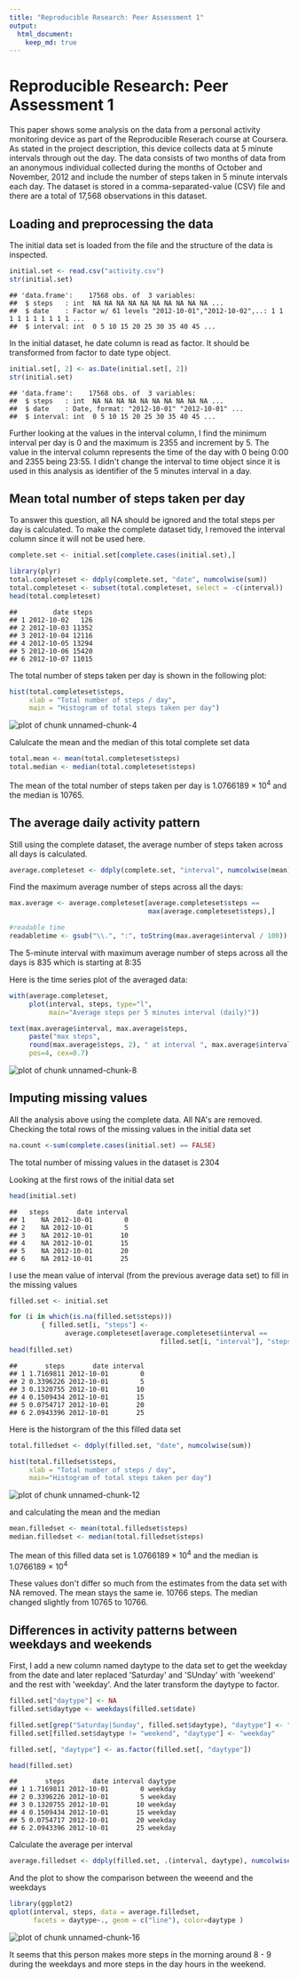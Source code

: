 ```yaml
---
title: "Reproducible Research: Peer Assessment 1"
output: 
  html_document: 
    keep_md: true
---
```


# Reproducible Research: Peer Assessment 1

This paper shows some analysis on the data from a personal activity monitoring device as part of the Reproducible Reserach course at Coursera. 
As stated in the project description, this device collects data at 5 minute intervals through out the day. The data consists of two months of data from an anonymous individual collected during the months of October and November, 2012 and include the number of steps taken in 5 minute intervals each day. The dataset is stored in a comma-separated-value (CSV) file and there are a total of 17,568 observations in this dataset.


## Loading and preprocessing the data

The initial data set is loaded from the file and the structure of the data is inspected.

```r
initial.set <- read.csv("activity.csv")
str(initial.set)
```

```
## 'data.frame':	17568 obs. of  3 variables:
##  $ steps   : int  NA NA NA NA NA NA NA NA NA NA ...
##  $ date    : Factor w/ 61 levels "2012-10-01","2012-10-02",..: 1 1 1 1 1 1 1 1 1 1 ...
##  $ interval: int  0 5 10 15 20 25 30 35 40 45 ...
```

In the initial dataset, he date column is read as factor. It should be transformed from factor to date type object.

```r
initial.set[, 2] <- as.Date(initial.set[, 2])
str(initial.set)
```

```
## 'data.frame':	17568 obs. of  3 variables:
##  $ steps   : int  NA NA NA NA NA NA NA NA NA NA ...
##  $ date    : Date, format: "2012-10-01" "2012-10-01" ...
##  $ interval: int  0 5 10 15 20 25 30 35 40 45 ...
```

Further looking at the values in the interval column, I find the minimum interval per day is 0 and the maximum is 2355 and increment by 5. The value in the interval column represents the time of the day with 0 being 0:00 and 2355 being 23:55. 
I didn't change the interval to time object since it is used in this analysis as identifier of the 5 minutes interval in a day.


## Mean total number of steps taken per day

To answer this question, all NA should be ignored and the total steps per day is calculated. To make the complete dataset tidy, I removed the interval column since it will not be used here.

```r
complete.set <- initial.set[complete.cases(initial.set),]

library(plyr)
total.completeset <- ddply(complete.set, "date", numcolwise(sum))
total.completeset <- subset(total.completeset, select = -c(interval))
head(total.completeset)
```

```
##         date steps
## 1 2012-10-02   126
## 2 2012-10-03 11352
## 3 2012-10-04 12116
## 4 2012-10-05 13294
## 5 2012-10-06 15420
## 6 2012-10-07 11015
```

The total number of steps taken per day is shown in the following plot:

```r
hist(total.completeset$steps, 
     xlab = "Total number of steps / day", 
     main = "Histogram of total steps taken per day")
```

![plot of chunk unnamed-chunk-4](figure/unnamed-chunk-4-1.png) 

Calulcate the mean and the median of this total complete set data

```r
total.mean <- mean(total.completeset$steps)
total.median <- median(total.completeset$steps)
```
The mean of the total number of steps taken per day is 1.0766189 &times; 10<sup>4</sup> and the median is 10765.


## The average daily activity pattern

Still using the complete dataset, the average number of steps taken across all days is calculated.

```r
average.completeset <- ddply(complete.set, "interval", numcolwise(mean))
```

Find the maximum average number of steps across all the days:

```r
max.average <- average.completeset[average.completeset$steps == 
                                   max(average.completeset$steps),]

#readable time 
readabletime <- gsub("\\.", ":", toString(max.average$interval / 100))
```
The 5-minute interval with maximum average number of steps across all the days is 835 which is starting at 8:35 

Here is the time series plot of the averaged data:

```r
with(average.completeset, 
     plot(interval, steps, type="l", 
          main="Average steps per 5 minutes interval (daily)"))

text(max.average$interval, max.average$steps, 
     paste("max steps", 
     round(max.average$steps, 2), " at interval ", max.average$interval), 
     pos=4, cex=0.7)
```

![plot of chunk unnamed-chunk-8](figure/unnamed-chunk-8-1.png) 


## Imputing missing values

All the analysis above using the complete data. All NA's are removed. 
Checking the total rows of the missing values in the initial data set

```r
na.count <-sum(complete.cases(initial.set) == FALSE)
```
The total number of missing values in the dataset is 2304

Looking at the first rows of the initial data set

```r
head(initial.set)
```

```
##   steps       date interval
## 1    NA 2012-10-01        0
## 2    NA 2012-10-01        5
## 3    NA 2012-10-01       10
## 4    NA 2012-10-01       15
## 5    NA 2012-10-01       20
## 6    NA 2012-10-01       25
```

I use the mean value of interval (from the previous average data set) to fill in the missing values

```r
filled.set <- initial.set

for (i in which(is.na(filled.set$steps))) 
        { filled.set[i, "steps"] <- 
              average.completeset[average.completeset$interval == 
                                      filled.set[i, "interval"], "steps"]}
head(filled.set)
```

```
##       steps       date interval
## 1 1.7169811 2012-10-01        0
## 2 0.3396226 2012-10-01        5
## 3 0.1320755 2012-10-01       10
## 4 0.1509434 2012-10-01       15
## 5 0.0754717 2012-10-01       20
## 6 2.0943396 2012-10-01       25
```

Here is the historgram of the this filled data set

```r
total.filledset <- ddply(filled.set, "date", numcolwise(sum))

hist(total.filledset$steps, 
     xlab = "Total number of steps / day", 
     main="Histogram of total steps taken per day")
```

![plot of chunk unnamed-chunk-12](figure/unnamed-chunk-12-1.png) 

and calculating the mean and the median

```r
mean.filledset <- mean(total.filledset$steps)
median.filledset <- median(total.filledset$steps)
```
The mean of this filled data set is 1.0766189 &times; 10<sup>4</sup> and the median is 1.0766189 &times; 10<sup>4</sup> 

These values don't differ so much from the estimates from the data set with NA removed. The mean stays the same ie. 10766 steps. The median changed slightly from 10765 to 10766.


## Differences in activity patterns between weekdays and weekends

First, I add a new column named daytype to the data set to get the weekday from the date and later replaced 'Saturday' and 'SUnday' with 'weekend' and the rest with 'weekday'. And the later transform the daytype to factor.

```r
filled.set["daytype"] <- NA
filled.set$daytype <- weekdays(filled.set$date)

filled.set[grep("Saturday|Sunday", filled.set$daytype), "daytype"] <- "weekend"
filled.set[filled.set$daytype != "weekend", "daytype"] <- "weekday"

filled.set[, "daytype"] <- as.factor(filled.set[, "daytype"])

head(filled.set)
```

```
##       steps       date interval daytype
## 1 1.7169811 2012-10-01        0 weekday
## 2 0.3396226 2012-10-01        5 weekday
## 3 0.1320755 2012-10-01       10 weekday
## 4 0.1509434 2012-10-01       15 weekday
## 5 0.0754717 2012-10-01       20 weekday
## 6 2.0943396 2012-10-01       25 weekday
```

Calculate the average per interval

```r
average.filledset <- ddply(filled.set, .(interval, daytype), numcolwise(mean))
```

And the plot to show the comparison between the weeend and the weekdays

```r
library(ggplot2)
qplot(interval, steps, data = average.filledset, 
      facets = daytype~., geom = c("line"), color=daytype )
```

![plot of chunk unnamed-chunk-16](figure/unnamed-chunk-16-1.png) 

It seems that this person makes more steps in the morning around 8 - 9 during the weekdays and more steps in the day hours in the weekend.
